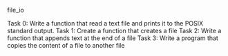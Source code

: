 file_io

Task 0: Write a function that read a text file and prints it to the POSIX standard output.
Task 1: Create a function that creates a file
Task 2: Write a function that appends text at the end of a file 
Task 3: Write a program that copies the content of a file to another file